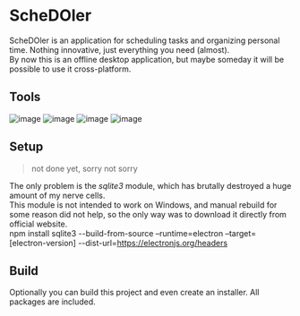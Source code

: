 # ScheDOler

ScheDOler is an application for scheduling tasks and organizing personal time. Nothing innovative, just everything you need (almost).   
By now this is an offline desktop application, but maybe someday it will be possible to use it cross-platform.

## Tools

![image](https://img.shields.io/badge/JavaScript-e09d28?style=for-the-badge&logo=javascript&logoColor=white) 
![image](https://img.shields.io/badge/Node.js-339933?style=for-the-badge&logo=nodedotjs&logoColor=white) 
![image](https://img.shields.io/badge/Electron-31374d?style=for-the-badge&logo=electron&logoColor=white) 
![image](https://img.shields.io/badge/SQLite-07405E?style=for-the-badge&logo=sqlite&logoColor=white) 

## Setup

> not done yet, sorry not sorry

The only problem is the _sqlite3_ module, which has brutally destroyed a huge amount of my nerve cells.   
This module is not intended to work on Windows, and manual rebuild for some reason did not help, so the only way was to download it directly from official website.   
    npm install sqlite3 --build-from-source –runtime=electron –target=[electron-version] --dist-url=https://electronjs.org/headers

## Build

Optionally you can build this project and even create an installer. All packages are included.

